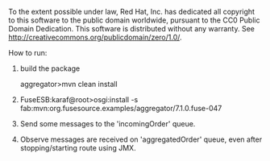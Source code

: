 To the extent possible under law, Red Hat, Inc. has dedicated all copyright to this software to the public domain worldwide, pursuant to the CC0 Public Domain Dedication. This software is distributed without any warranty.  See <http://creativecommons.org/publicdomain/zero/1.0/>.

How to run:

1. build the package

   aggregator>mvn clean install

2. FuseESB:karaf@root>osgi:install -s fab:mvn:org.fusesource.examples/aggregator/7.1.0.fuse-047

3. Send some messages to the 'incomingOrder' queue.

4. Observe messages are received on 'aggregatedOrder' queue, even after stopping/starting route using JMX.
